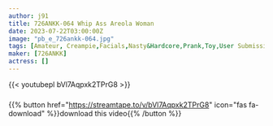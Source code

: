 ```yaml
---
author: j91
title: 726ANKK-064 Whip Ass Areola Woman
date: 2023-07-22T03:00:00Z
image: "pb_e_726ankk-064.jpg"
tags: [Amateur, Creampie,Facials,Nasty&Hardcore,Prank,Toy,User Submission,Voyeur]
maker: [726ANKK]
actress: []
---
```



{{< youtubepl bVl7Aqpxk2TPrG8 >}}
###

{{% button href="https://streamtape.to/v/bVl7Aqpxk2TPrG8" icon="fas fa-download" %}}download this video{{% /button %}}

